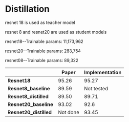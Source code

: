 # Distillation
resnet 18 is used as teacher model

resnet 8 and resnet20 are used as student models

resnet18--Trainable params: 11,173,962

resnet20--Trainable params: 283,754

resnet08--Trainable params: 89,322

|                        | **Paper** | **Implementation** |
|------------------------|-----------|--------------------|
| **Resnet18**           | 95.26     | 95.27              |
| **Resnet8_baseline**   | 89.59     | Not tested         |
| **Resnet8_distilled**  | 89.50     | 89.71              |
| **Resnet20_baseline**  | 93.02     | 92.6               |
| **Resnet20_distilled** | Not done  | 93.45              |                                                       


